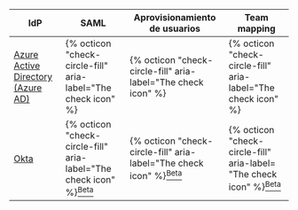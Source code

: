 | IdP                                                                                                                                                                                                               | SAML                                                                                                                                                                                                                                                     | Aprovisionamiento de usuarios                                                                                                                                                                                                                            | Team mapping                                                                                                                                                                                                |
| ----------------------------------------------------------------------------------------------------------------------------------------------------------------------------------------------------------------- | -------------------------------------------------------------------------------------------------------------------------------------------------------------------------------------------------------------------------------------------------------- | -------------------------------------------------------------------------------------------------------------------------------------------------------------------------------------------------------------------------------------------------------- | ----------------------------------------------------------------------------------------------------------------------------------------------------------------------------------------------------------- |
| [Azure Active Directory (Azure AD)](/admin/authentication/configuring-authentication-and-provisioning-with-your-identity-provider/configuring-authentication-and-provisioning-for-your-enterprise-using-azure-ad) | {% octicon "check-circle-fill" aria-label="The check icon" %}                                                                                                                                                                                            | {% octicon "check-circle-fill" aria-label="The check icon" %}                                                                                                                                                                                            | {% octicon "check-circle-fill" aria-label="The check icon" %}
| [Okta](/admin/authentication/configuring-authentication-and-provisioning-with-your-identity-provider/configuring-authentication-and-provisioning-for-your-enterprise-using-okta)                                  | {% octicon "check-circle-fill" aria-label="The check icon" %}[<sup>Beta</sup>](/admin/authentication/configuring-authentication-and-provisioning-with-your-identity-provider/configuring-authentication-and-provisioning-for-your-enterprise-using-okta) | {% octicon "check-circle-fill" aria-label="The check icon" %}[<sup>Beta</sup>](/admin/authentication/configuring-authentication-and-provisioning-with-your-identity-provider/configuring-authentication-and-provisioning-for-your-enterprise-using-okta) | {% octicon "check-circle-fill" aria-label= "The check icon" %}[<sup>Beta</sup>](/admin/authentication/configuring-authentication-and-provisioning-with-your-identity-provider/mapping-okta-groups-to-teams) |